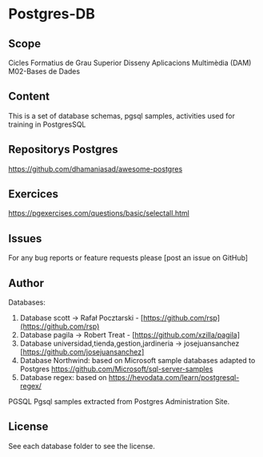 # Postgres-DB
 
## Scope

Cicles Formatius de Grau Superior Disseny Aplicacions Multimèdia (DAM) M02-Bases de Dades

## Content

This is a set of database schemas, pgsql samples, activities used for training in PostgresSQL

## Repositorys Postgres

https://github.com/dhamaniasad/awesome-postgres

## Exercices
https://pgexercises.com/questions/basic/selectall.html

Issues
------
For any bug reports or feature requests please
[post an issue on GitHub]

Author
------

Databases:

1. Database scott  -> Rafał Pocztarski - [https://github.com/rsp](https://github.com/rsp)
2. Database pagila -> Robert Treat - [https://github.com/xzilla/pagila]
3. Database universidad,tienda,gestion,jardineria -> josejuansanchez [https://github.com/josejuansanchez]
4. Database Northwind: based on Microsoft sample databases adapted to Postgres https://github.com/Microsoft/sql-server-samples
5. Database regex: based on https://hevodata.com/learn/postgresql-regex/

PGSQL
Pgsql samples extracted from Postgres Administration Site.

License
-------
See each database folder to see the license.
